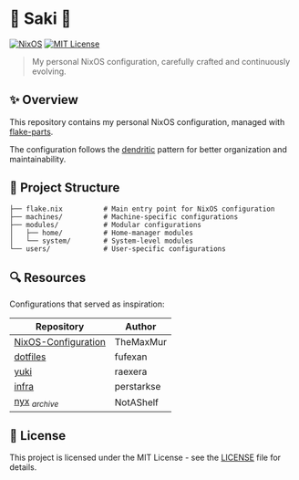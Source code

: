 # 🌸 Saki 🌸

[![NixOS](https://img.shields.io/badge/NixOS-Configuration-5277C3.svg?logo=nixos&logoColor=white)](https://nixos.org/)
[![MIT License](https://img.shields.io/badge/License-MIT-blue.svg)](LICENSE)

> My personal NixOS configuration, carefully crafted and continuously evolving.

## ✨ Overview

This repository contains my personal NixOS configuration, managed with [flake-parts](https://github.com/hercules-ci/flake-parts).

The configuration follows the [dendritic](https://github.com/mightyiam/dendritic) pattern for better organization and maintainability.

## 📂 Project Structure

```
├── flake.nix          # Main entry point for NixOS configuration
├── machines/          # Machine-specific configurations
├── modules/           # Modular configurations
│   ├── home/          # Home-manager modules
│   └── system/        # System-level modules
└── users/             # User-specific configurations
```

## 🔍 Resources

Configurations that served as inspiration:

| Repository | Author |
|------------|--------|
| [NixOS-Configuration](https://github.com/TheMaxMur/NixOS-Configuration) | TheMaxMur |
| [dotfiles](https://github.com/fufexan/dotfiles) | fufexan |
| [yuki](https://github.com/raexera/yuki) | raexera |
| [infra](https://github.com/perstarkse/infra) | perstarkse |
| [nyx](https://github.com/NotAShelf/nyx) _<sub>archive</sub>_  | NotAShelf |

## 📄 License

This project is licensed under the MIT License - see the [LICENSE](LICENSE) file for details.
